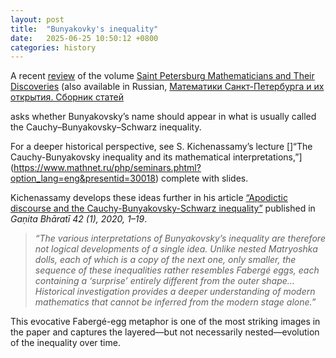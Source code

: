 ```yaml
---
layout: post
title:  "Bunyakovky's inequality"
date:   2025-06-25 10:50:12 +0800
categories: history
---
```


A recent [review](https://hal.science/hal-05052554v1/file/review-spbmath.pdf) of the volume [Saint Petersburg Mathematicians and Their Discoveries](https://sites.google.com/view/spbmath)
(also available in Russian, [Математики Санкт-Петербурга и их открытия. Сборник статей](https://biblio.mccme.ru/node/291128)
 
asks whether Bunyakovsky’s name should appear in what is usually called the Cauchy–Bunyakovsky–Schwarz inequality.  


For a deeper historical perspective, see S. Kichenassamy’s lecture 
[]“The Cauchy-Bunyakovsky inequality and its mathematical interpretations,”](https://www.mathnet.ru/php/seminars.phtml?option_lang=eng&presentid=30018) complete with slides.


Kichenassamy develops these ideas further in his article [“Apodictic discourse and the Cauchy-Bunyakovsky-Schwarz inequality”](https://arxiv.org/abs/2504.19543) 
published in *Gaṇita Bhāratī 42 (1), 2020, 1–19*.

> *“The various interpretations of Bunyakovsky’s inequality are therefore not logical developments of a single idea. 
Unlike nested Matryoshka dolls, each of which is a copy of the next one, only smaller, the sequence of these 
inequalities rather resembles Fabergé eggs, each containing a ‘surprise’ entirely different from the outer shape… 
Historical investigation provides a deeper understanding of modern mathematics that cannot be inferred from the modern stage alone.”*  

This evocative Fabergé-egg metaphor is one of the most striking images in the paper and captures the layered—but not necessarily nested—evolution of the inequality over time.

